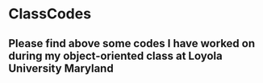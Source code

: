 # ClassCodes

## Please find above some codes I have worked on during my object-oriented class at Loyola University Maryland 
